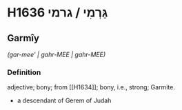 # H1636 גַּרְמִי / גרמי

## Garmîy

_(gar-mee' | ɡahr-MEE | ɡahr-MEE)_

### Definition

adjective; bony; from [[H1634]]; bony, i.e., strong; Garmite.

- a descendant of Gerem of Judah
